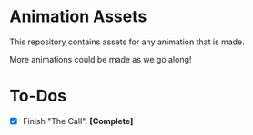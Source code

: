 # Animation Assets
This repository contains assets for any animation that is made.

More animations could be made as we go along!

# To-Dos
* [X] Finish "The Call". **[Complete]**
